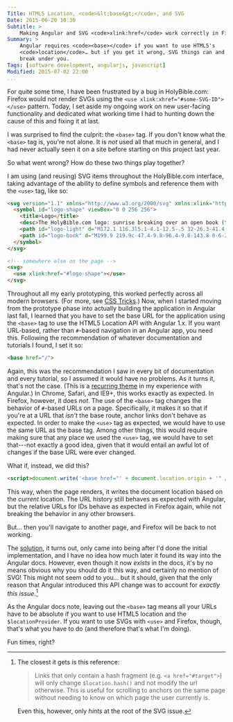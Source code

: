 ```yaml
---
Title: HTML5 Location, <code>&lt;base&gt;</code>, and SVG
Date: 2015-06-20 10:30
Subtitle: >
    Making Angular and SVG <code>xlink:href</code> work correctly in Firefox.
Summary: >
    Angular requires <code><base></code> if you want to use HTML5's
    <code>location</code>… but if you get it wrong, SVG things can and will
    break under you.
Tags: [software development, angularjs, javascript]
Modified: 2015-07-02 22:00
...
```


For quite some time, I have been frustrated by a bug in HolyBible.com: Firefox
would not render SVGs using the `<use xlink:xhref="#some-SVG-ID"></use>`
pattern. Today, I set aside my ongoing work on new user-facing functionality
and dedicated what working time I had to hunting down the cause of this and
fixing it at last.

I was surprised to find the culprit: the `<base>` tag. If you don't know what
the `<base>` tag is, you're not alone. It is *not* used all that much in
general, and I had never actually seen it on a site before starting on this
project last year.

So what went wrong? How do these two things play together?

I am using (and reusing) SVG items throughout the HolyBible.com interface,
taking advantage of the ability to define symbols and reference them with the
`<use>` tag, like so:

```html
<svg version="1.1" xmlns="http://www.w3.org/2000/svg" xmlns:xlink="http://www.w3.org/1999/xlink" xmlns:ev="http://www.w3.org/2001/xml-events" style="display: none">
  <symbol id="logo-shape" viewBox="0 0 256 256">
    <title>Logo</title>
    <desc>The HolyBible.com logo: sunrise breaking over an open book (the Bible).</desc>
    <path id="logo-light" d="M172.1 116.3l5.1-4.1-12.5-.5 32-26.3-41.4 18.4 11-20.1L148 96l12.2-37.5L138.8 91l.1-36.2-10.3 34.4L114 36.1l4.3 54.9-22.2-34.9 13 39.9-18.3-12.4 11 20.1-42.5-19.2 32.8 26.9-10.4.8 4.4 3.9c13.1-1.6 27.4-2.7 42.4-2.7 15.4 0 30.1 1.2 43.6 2.9z"/>
    <path id="logo-book" d="M199.9 219.9c-47.4-9.8-96.4-9.8-143.8 0-6-28.9-12-57.7-17.9-86.6 59.3-12.3 120.4-12.3 179.7 0-6 28.9-12 57.8-18 86.6z"/>
  </symbol>
</svg>

<!-- somewhere else on the page -->
<svg>
  <use xlink:href="#logo-shape"></use>
</svg>
```

Throughout all my early prototyping, this worked perfectly across all modern
browsers. (For more, see [CSS Tricks].) Now, when I started moving from the
prototype phase into actually building the application in Angular last fall, I
learned that you have to set the base URL for the application using the `<base>`
tag to use the HTML5 Location API with Angular 1.x. If you want URL-based,
rather than `#`-based navigation in an Angular app, you need this. Following the
recommendation of whatever documentation and tutorials I found, I set it so:

[CSS Tricks]: https://css-tricks.com/svg-sprites-use-better-icon-fonts/

```html
<base href="/">
```

Again, this was the recommendation I saw in every bit of documentation and every
tutorial, so I assumed it would have no problems. As it turns it, that's not
the case. (This is a [recurring theme] in my experience with Angular.) In
Chrome, Safari, and IE9+, this works exactly as expected. In Firefox, however,
it does *not*. The use of the `<base>` tag changes the behavior of `#`-based
URLs on a page. Specifically, it makes it so that if you're at a URL that
*isn't* the base route, anchor links don't behave as expected. In order to make
the `<use>` tag as expected, we would have to use the same URL as the base tag.
Among other things, this would require making sure that any place we used the
`<use>` tag, we would have to set that---not exactly a good idea, given that it
would entail an awful lot of changes if the base URL were ever changed.

[recurring theme]: http://www.chriskrycho.com/2015/how-to-build-a-single-page-app-api-right.html

What if, instead, we did this?

```html
<script>document.write('<base href="' + document.location.origin + '" />');</script>
```

This way, when the page renders, it writes the document location based on the
*current* location. The URL history still behaves as expected with Angular, but
the relative URLs for IDs behave as expected in Firefox again, while not
breaking the behavior in any other browsers.

But... then you'll navigate to another page, and Firefox will be back to not
working.

The [solution], it turns out, only came into being after I'd done the initial
implementation, and I have no idea how much later it found its way into the
Angular docs. However, even though it now *exists* in the docs, it's by no means
obvious why you should do it this way, and certainly no mention of SVG! This
might not seem odd to you... but it should, given that the only reason that
Angular introduced this API change was to account for *exactly this issue*.[^1]

[solution]: https://github.com/angular/angular.js/issues/8934#issuecomment-56568466

As the Angular docs note, leaving out the `<base>` tag means all your URLs have
to be absolute if you want to use HTML5 location and the `$locationProvider`. If
you want to use SVGs with `<use>` and Firefox, though, that's what you have to
do (and therefore that's what I'm doing).

Fun times, right?



[^1]: The closest it gets is this reference:

    > Links that only contain a hash fragment (e.g. `<a href="#target">`) will
    > only change `$location.hash()` and not modify the url otherwise. This is
    > useful for scrolling to anchors on the same page without needing to know
    > on which page the user currently is.

    Even this, however, only *hints* at the root of the SVG issue.

